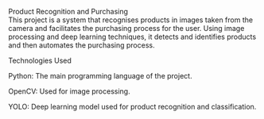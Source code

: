 Product Recognition and Purchasing  
This project is a system that recognises products in images taken from the camera and facilitates the purchasing process for the user. Using image processing and deep learning techniques, it detects and identifies products and then automates the purchasing process.

Technologies Used 

Python: The main programming language of the project.

OpenCV: Used for image processing. 

YOLO: Deep learning model used for product recognition and classification.
